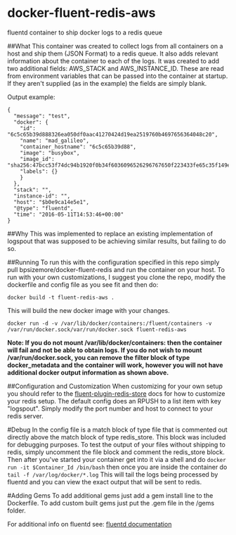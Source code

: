 # docker-fluent-redis-aws
fluentd container to ship docker logs to a redis queue

##What
This container was created to collect logs from all containers on a host and ship them (JSON Format) to a redis queue. It also adds relevant information about the container to each of the logs. It was created to add two additional fields: AWS_STACK and AWS_INSTANCE_ID. These are read from environment variables that can be passed into the container at startup. If they aren't supplied (as in the example) the fields are simply blank.

Output example:

    {
      "message": "test",
      "docker": {
        "id": "6c5c65b39d888326ea050df0aac41270424d19ea2519760b4697656364048c20",
        "name": "mad_galileo",
        "container_hostname": "6c5c65b39d88",
        "image": "busybox",
        "image_id": "sha256:47bcc53f74dc94b1920f0b34f6036096526296767650f223433fe65c35f149eb",
        "labels": {}
        }
      },
      "stack": "",
      "instance-id": "",
      "host": "$b0e9ca14e5e1",
      "@type": "fluentd",
      "time": "2016-05-11T14:53:46+00:00"
    }

##Why
This was implemented to replace an existing implementation of logspout that was supposed to be achieving similar results, but failing to do so.

##Running
To run this with the configuration specified in this repo simply pull bpsizemore/docker-fluent-redis and run the container on your host. To run with your own customizations, I suggest you clone the repo, modify the dockerfile and config file as you see fit and then do:

```docker build -t fluent-redis-aws .```

This will build the new docker image with your changes.

    docker run -d -v /var/lib/docker/containers:/fluent/containers -v /var/run/docker.sock/var/run/docker.sock fluent-redis-aws
    
**Note: If you do not mount /var/lib/docker/containers: then the container will fail and not be able to obtain logs. If you do not wish to mount /var/run/docker.sock, you can remove the filter block of type docker_metadata and the container will work, however you will not have additional docker output information as shown above.**

##Configuration and Customization
When customizing for your own setup you should refer to the [fluent-plugin-redis-store](https://github.com/pokehanai/fluent-plugin-redis-store) docs for how to customize your redis setup. The default config does an RPUSH to a list item with key "logspout". Simply modify the port number and host to connect to your redis server.

#Debug
In the config file is a match block of type file that is commented out directly above the match block of type redis_store. This block was included for debugging purposes. To test the output of your files without shipping to redis, simply uncomment the file block and comment the redis_store block. Then after you've started your container get into it via a shell and do ```docker run -it $Container_Id /bin/bash``` then once you are inside the container do ```tail -f /var/log/docker/*.log``` This will tail the logs being processed by fluentd and you can view the exact output that will be sent to redis. 

#Adding Gems
To add additional gems just add a gem install line to the Dockerfile. 
To add custom built gems just put the .gem file in the /gems folder.

For additional info on fluentd see: [fluentd documentation](http://docs.fluentd.org/articles/quickstart)
